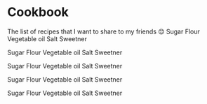 # Cookbook
The list of recipes that I want to share to my friends 😊
Sugar
Flour
Vegetable oil
Salt
Sweetner


Sugar
Flour
Vegetable oil
Salt
Sweetner


Sugar
Flour
Vegetable oil
Salt
Sweetner


Sugar
Flour
Vegetable oil
Salt
Sweetner


Sugar
Flour
Vegetable oil
Salt
Sweetner




